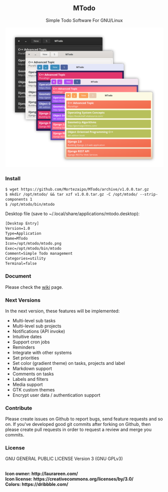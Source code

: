 <div align="center">
     <p style="text-align:center"><h2>MTodo</h2></p>
     <p style="text-align:center">Simple Todo Software For GNU/Linux</p>
     <img src="screenshot.png">
</div>

### Install

```
$ wget https://github.com/Mortezaipo/MTodo/archive/v1.0.0.tar.gz
$ mkdir /opt/mtodo/ && tar xzf v1.0.0.tar.gz -C /opt/mtodo/ --strip-components 1
$ /opt/mtodo/bin/mtodo
```

Desktop file (save to ~/.local/share/applications/mtodo.desktop):

```
[Desktop Entry]
Version=1.0
Type=Application
Name=MTodo
Icon=/opt/mtodo/mtodo.png
Exec=/opt/mtodo/bin/mtodo
Comment=Simple Todo management
Categories=utility
Terminal=false
```

### Document
Please check the <a href="https://github.com/Mortezaipo/MTodo/wiki">wiki</a> page.

### Next Versions
In the next version, these features will be implemented:
* Multi-level sub tasks
* Multi-level sub projects
* Notifications (API invoke)
* Intuitive dates
* Support cron jobs
* Reminders
* Integrate with other systems
* Set priorities
* Set color (gradient theme) on tasks, projects and label
* Markdown support
* Comments on tasks
* Labels and filters
* Media support
* GTK custom themes
* Encrypt user data / authentication support

### Contribute
Please create issues on Github to report bugs, send feature requests and so on. If you've developed good git commits after forking on Github, then please create pull requests in order to request a review and merge you commits.

### License
GNU GENERAL PUBLIC LICENSE Version 3 (GNU GPLv3)

<br>
<strong>Icon owner:<strong> http://laurareen.com/ <br>
<strong>Icon license:</strong> https://creativecommons.org/licenses/by/3.0/ <br>
<strong>Colors: </strong> https://dribbble.com/
